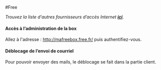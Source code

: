 #Free

*Trouvez la liste d'autres fournisseurs d’accès Internet **[ici](/isp_fr)**.*

#### Accès à l’administration de la box

Allez à l'adresse : http://mafreebox.free.fr/ puis authentifiez-vous.

#### Déblocage de l’envoi de courriel

Pour pouvoir envoyer des mails, le déblocage se fait dans la partie client.